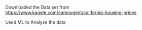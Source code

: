 Downloaded the Data set from https://www.kaggle.com/camnugent/california-housing-prices

Used ML to Analyze  the data
